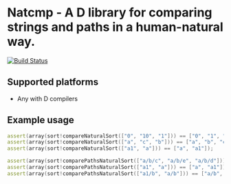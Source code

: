 # Natcmp - A D library for comparing strings and paths in a human-natural way.
[![Build Status](https://travis-ci.org/Herringway/natcmp.svg?branch=master)](https://travis-ci.org/Herringway/natcmp)
## Supported platforms
* Any with D compilers

## Example usage
```D
assert(array(sort!compareNaturalSort(["0", "10", "1"])) == ["0", "1", "10"]);
assert(array(sort!compareNaturalSort(["a", "c", "b"])) == ["a", "b", "c"]);
assert(array(sort!compareNaturalSort(["a1", "a"])) == ["a", "a1"]);

assert(array(sort!comparePathsNaturalSort(["a/b/c", "a/b/e", "a/b/d"])) == ["a/b/c", "a/b/d", "a/b/e"]);
assert(array(sort!comparePathsNaturalSort(["a1", "a"])) == ["a", "a1"]);
assert(array(sort!comparePathsNaturalSort(["a1/b", "a/b"])) == ["a/b", "a1/b"]);
```